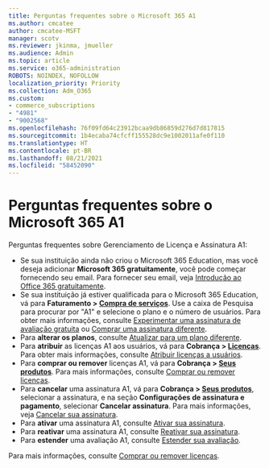 ```yaml
---
title: Perguntas frequentes sobre o Microsoft 365 A1
ms.author: cmcatee
author: cmcatee-MSFT
manager: scotv
ms.reviewer: jkinma, jmueller
ms.audience: Admin
ms.topic: article
ms.service: o365-administration
ROBOTS: NOINDEX, NOFOLLOW
localization_priority: Priority
ms.collection: Adm_O365
ms.custom:
- commerce_subscriptions
- "4981"
- "9002568"
ms.openlocfilehash: 76f09fd64c23912bcaa9db86859d276d7d817815
ms.sourcegitcommit: 1b4ecaba74cfcff155528dc9e1002011afe0f110
ms.translationtype: HT
ms.contentlocale: pt-BR
ms.lasthandoff: 08/21/2021
ms.locfileid: "58452090"
---
```

# <a name="microsoft-365-a1-faq"></a>Perguntas frequentes sobre o Microsoft 365 A1

Perguntas frequentes sobre Gerenciamento de Licença e Assinatura A1:

- Se sua instituição ainda não criou o Microsoft 365 Education, mas você deseja adicionar **Microsoft 365 gratuitamente**, você pode começar fornecendo seu email. Para fornecer seu email, veja [Introdução ao Office 365 gratuitamente](https://www.microsoft.com/education/products/office).  
- Se sua instituição já estiver qualificada para o Microsoft 365 Education, vá para **Faturamento > [Compra de serviços](https://go.microsoft.com/fwlink/p/?linkid=868433)**. Use a caixa de Pesquisa para procurar por "A1" e selecione o plano e o número de usuários. Para obter mais informações, consulte [Experimentar uma assinatura de avaliação gratuita](https://docs.microsoft.com/microsoft-365/commerce/try-or-buy-microsoft-365#try-a-free-trial-subscription) ou [Comprar uma assinatura diferente](https://docs.microsoft.com/microsoft-365/commerce/try-or-buy-microsoft-365#buy-a-different-subscription).
- Para **alterar os planos**, consulte [Atualizar para um plano diferente](https://docs.microsoft.com/microsoft-365/commerce/subscriptions/upgrade-to-different-plan).
- Para **atribuir** as licenças A1 aos usuários, vá para **Cobrança > [Licenças](https://go.microsoft.com/fwlink/p/?linkid=842264)**. Para obter mais informações, consulte [Atribuir licenças a usuários](https://docs.microsoft.com/microsoft-365/admin/manage/assign-licenses-to-users).
- Para **comprar ou remover** licenças A1, vá para **Cobrança > [Seus produtos](https://go.microsoft.com/fwlink/p/?linkid=842054)**. Para mais informações, consulte [Comprar ou remover licenças](https://docs.microsoft.com/microsoft-365/commerce/licenses/buy-licenses#buy-or-remove-licenses-for-your-business-subscription).
- Para **cancelar** uma assinatura A1, vá para  **Cobrança > [Seus produtos](https://go.microsoft.com/fwlink/p/?linkid=842054)**, selecionar a assinatura, e na seção **Configurações de assinatura e pagamento**, selecionar **Cancelar assinatura**. Para mais informações, veja [Cancelar sua assinatura](https://docs.microsoft.com/microsoft-365/commerce/subscriptions/cancel-your-subscription).
- Para **ativar** uma assinatura A1, consulte [Ativar sua assinatura](https://docs.microsoft.com/alchemyinsights/activate-your-office-365-subscription).
- Para **reativar** uma assinatura A1, consulte [Reativar sua assinatura](https://docs.microsoft.com/alchemyinsights/reactivate-your-subscription).
- Para **estender** uma avaliação A1, consulte [Estender sua avaliação](https://docs.microsoft.com/microsoft-365/commerce/extend-your-trial).

Para mais informações, consulte [Comprar ou remover licenças](https://docs.microsoft.com/microsoft-365/commerce/licenses/buy-licenses).